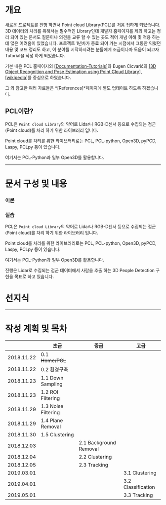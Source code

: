 # 개요 


새로운 프로젝트를 진행 하면서 Point cloud Library(PCL)를 처음 접하게 되었습니다. 3D 데이터의 처리를 위해서는 필수적인 Library인데 개발자 홈페이지를 제외 하고는 정리 되어 있는 문서도 질문이나 의견을 교류 할 수 있는 곳도 적어 개념 이해 및 적용 하는데 많은 어려움이 있었습니다. 프로젝트 1년차가 종료 되어 가는 시점에서 그동안 익혔던 내용 및 코드 정리도 하고, 이 분야를 시작하시려는 분들에게 조금이나마 도움이 되고자 Tutorial을 작성 하게 되었습니다. 


기본 내은 PCL 홈페이지의 [[Documentation-Tutorials]](http://pointclouds.org/documentation/tutorials/)와 Eugen Cicvarić의 [[3D Object Recognition and Pose Estimation using Point Cloud Library]](https://drive.google.com/file/d/1QtQTlm3_FiOdBslbtMAubVMyd2Bjofl1/view?fbclid=IwAR0NZfTAvfSwg_X_Flx5Uhg5GMLRaNFdgKU6PZRsHuskc95Sd2ErAKLg4LM), [[wikipedia]](https://www.wikipedia.org/)를 중심으로 하였습니다. 

그 외 참고한 여러 자료들은 *[References]*페이지에 별도 업데이트 하도록 하겠습니다. 


## 


## PCL이란? 


PCL은 `Point cloud Library`의 약어로 Lidar나 RGB-D센서 등으로 수집되는 점군(Point cloud)를 처리 하기 위한 라이브러리 입니다.

Point cloud를 처리를 위한 라이브러리로는 PCL, PCL-python, Open3D, pyPCD, Laspy, PCLpy 등이 있습니다.

여기서는 PCL-Python과 일부 Open3D를 활용합니다.


---

# 문서 구성 및 내용 

### 이론 


### 실습 




PCL은 `Point cloud Library`의 약어로 Lidar나 RGB-D센서 등으로 수집되는 점군(Point cloud)를 처리 하기 위한 라이브러리 입니다.

Point cloud를 처리를 위한 라이브러리로는 PCL, PCL-python, Open3D, pyPCD, Laspy, PCLpy 등이 있습니다.

여기서는 PCL-Python과 일부 Open3D를 활용합니다.

진행은 Lidar로 수집되는 점군 데이터에서 사람을 추출 하는 3D People Detection 구현을 목표로 하고 있습니다.




# 선지식 


---


# 작성 계획 및 목차 

|            | 초급                | 중급                   | 고급               |
|:----------:|---------------------|------------------------|--------------------|
| 2018.11.22 | 0.1 ~~Home/PCL~~    |                        |                    |
| 2018.11.22 | 0.2 환경구축        |                        |                    |
| 2018.11.23 | 1.1 Down Sampling   |                        |                    |
| 2018.11.23 | 1.2 ROI Filtering   |                        |                    |
| 2018.11.29 | 1.3 Noise Filtering |                        |                    |
| 2018.11.29 | 1.4 Plane Removal   |                        |                    |
| 2018.11.30 | 1.5 Clustering      |                        |                    |
| 2018.12.03 |                     | 2.1 Background Removal |                    |
| 2018.12.04 |                     | 2.2 Clustering         |                    |
| 2018.12.05 |                     | 2.3 Tracking           |                    |
| 2019.03.01 |                     |                        | 3.1 Clustering     |
| 2019.04.01 |                     |                        | 3.2 Classification |
| 2019.05.01 |                     |                        | 3.3 Tracking       |
